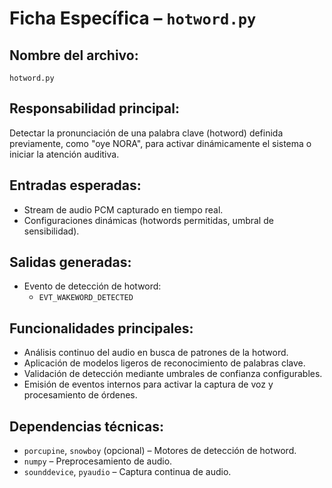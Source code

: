# Ficha Específica – `hotword.py`

## Nombre del archivo:
`hotword.py`

## Responsabilidad principal:
Detectar la pronunciación de una palabra clave (hotword) definida previamente, como "oye NORA", para activar dinámicamente el sistema o iniciar la atención auditiva.

## Entradas esperadas:
- Stream de audio PCM capturado en tiempo real.
- Configuraciones dinámicas (hotwords permitidas, umbral de sensibilidad).

## Salidas generadas:
- Evento de detección de hotword:
  - `EVT_WAKEWORD_DETECTED`

## Funcionalidades principales:
- Análisis continuo del audio en busca de patrones de la hotword.
- Aplicación de modelos ligeros de reconocimiento de palabras clave.
- Validación de detección mediante umbrales de confianza configurables.
- Emisión de eventos internos para activar la captura de voz y procesamiento de órdenes.

## Dependencias técnicas:
- `porcupine`, `snowboy` (opcional) – Motores de detección de hotword.
- `numpy` – Preprocesamiento de audio.
- `sounddevice`, `pyaudio` – Captura continua de audio.